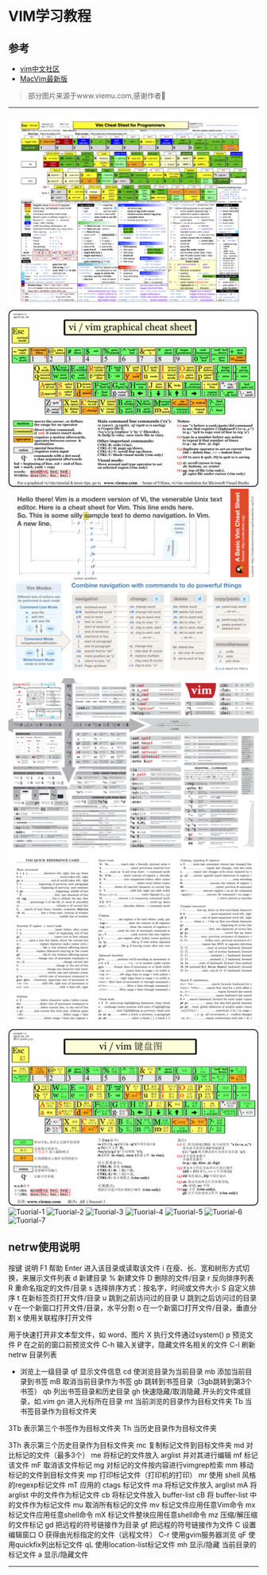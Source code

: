 VIM学习教程 
======

## 参考

* [vim中文社区](https://www.osvim.com)
* [MacVim最新版](https://github.com/macvim-dev/macvim/releases)

> 
> 部分图片来源于www.viemu.com,感谢作者🙏

---

![Advanced](./advanced1.png)
![Classic1](./classic1.gif)
![Entry](./entry1.png)
![Morden](./morden1.png)
![Text](./text1.png)
![Cheat-Sheet](./vi-vim-cheat-sheet-sch1.gif)
![Tuorial-1](./vi-vim-tuorial-1.gif)
![Tuorial-2](./vi-vim-tuorial-2.gif)
![Tuorial-3](./vi-vim-tuorial-3.gif)
![Tuorial-4](./vi-vim-tuorial-4.gif)
![Tuorial-5](./vi-vim-tuorial-5.gif)
![Tuorial-6](./vi-vim-tuorial-6.gif)
![Tuorial-7](./vi-vim-tuorial-7.gif)

## netrw使用说明

按键	说明
F1	帮助
Enter	进入该目录或读取该文件
i	在瘦、长、宽和树形方式切换，来展示文件列表
d	新建目录
%	新建文件
D	删除的文件/目录
r	反向排序列表
R	重命名指定的文件/目录
s	选择排序方式：按名字，时间或文件大小
S	自定义排序
t	在新标签页打开文件/目录
u	跳到之前访问过的目录
U	跳到之后访问过的目录
v	在一个新窗口打开文件/目录，水平分割
o	在一个新窗口打开文件/目录，垂直分割
x	使用关联程序打开文件

用于快速打开非文本型文件，如 word、图片
X	执行文件通过system()
p	预览文件
P	在之前的窗口前预览文件
C-h	输入关键字，隐藏文件名相关的文件
C-l	刷新 netrw 目录列表
-	浏览上一级目录
qf	显示文件信息
cd	使浏览目录为当前目录
mb	添加当前目录到书签
mB	取消当前目录作为书签
gb	跳转到书签目录（3gb跳转到第3个书签）
qb	列出书签目录和历史目录
gh	快速隐藏/取消隐藏.开头的文件或目录，如.vim
gn	进入光标所在目录
mt	当前浏览的目录作为目标文件夹
Tb	当书签目录作为目标文件夹

3Tb 表示第三个书签作为目标文件夹
Th	当历史目录作为目标文件夹

3Th 表示第三个历史目录作为目标文件夹
mc	复制标记文件到目标文件夹
md	对比标记的文件（最多3个）
me	将标记的文件放入 arglist 并对其进行编辑
mf	标记该文件
mF	取消该文件标记
mg	对标记的文件按内容进行vimgrep检索
mm	移动标记的文件到目标文件夹
mp	打印标记文件（打印机的打印）
mr	使用 shell 风格的regexp标记文件
mT	应用的 ctags 标记文件
ma	将标记文件放入 arglist
mA	将 arglist 中的文件作为标记文件
cb	将标记文件放入 buffer-list
cB	将 buffer-list 中的文件作为标记文件
mu	取消所有标记的文件
mv	标记文件应用任意Vim命令
mx	标记文件应用任意shell命令
mX	标记文件整块应用任意shell命令
mz	压缩/解压缩的文件标记
gd	把远程的符号链接作为目录
gf	把远程的符号链接作为文件
C	设置编辑窗口
O	获得由光标指定的文件（远程文件）
C-r	使用gvim服务器浏览
qF	使用quickfix列出标记文件
qL	使用location-list标记文件
mh	显示/隐藏 当前目录的标记文件
a	显示/隐藏文件

---
